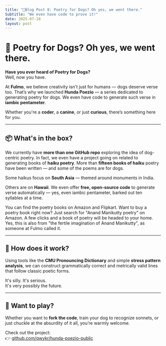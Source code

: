 ```yaml
---
title: "🧵Blog Post 8: Poetry for Dogs? Oh yes, we went there."
Subtitle: "We even have code to prove it!"
date: 2025-07-10
layout: post
---
```


# 🐾 Poetry for Dogs? Oh yes, we went there.

**Have you ever heard of Poetry for Dogs?**  
Well, now you have.

At **Fulmo**, we believe creativity isn't just for humans — dogs deserve verse too. That’s why we launched **Hunda Poezio** — a series dedicated to generating poetry for dogs. We even have code to generate such verse in **iambic pentameter**.

Whether you're a **coder**, a **canine**, or just **curious**, there’s something here for you.

---

## 📦 What's in the box?

We currently have **more than one GitHub repo** exploring the idea of dog-centric poetry. In fact, we even have a project going on related to generating books of **haiku poetry**. More than **fifteen books of haiku** poetry have been written — and some of the poems are for dogs.

Some haikus focus on **South Asia** — themed around monuments in India.

Others are on **Hawaii**. We even offer **free, open-source code** to generate verse automatically — yes, even iambic pentameter, barked out ten syllables at a time.

You can find the poetry books on Amazon and Flipkart. Want to buy a poetry book right now? Just search for "Anand Manikutty poetry" on Amazon. A few clicks and a book of poetry will be headed to your home. Yes, this is also from "the fertile imagination of Anand Manikutty", as someone at Fulmo called it.

---

## 🧠 How does it work?

Using tools like the **CMU Pronouncing Dictionary** and simple **stress pattern analysis**, we can construct grammatically correct and metrically valid lines that follow classic poetic forms.  

It's silly. It's serious.  
It's very possibly the future.

---

## 🐶 Want to play?

Whether you want to **fork the code**, train your dog to recognize sonnets, or just chuckle at the absurdity of it all, you’re warmly welcome.

Check out the project:  
👉 [github.com/qwykr/hunda-poezio-public](https://github.com/qwykr/hunda-poezio-public)
